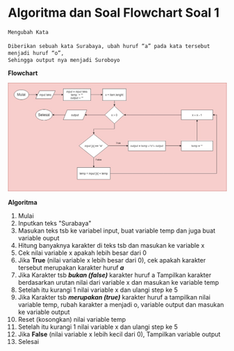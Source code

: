# Algoritma dan Soal Flowchart Soal 1

```
Mengubah Kata

Diberikan sebuah kata Surabaya, ubah huruf “a” pada kata tersebut menjadi huruf “o”,
Sehingga output nya menjadi Suroboyo
```
**Flowchart**

![](./soal%20ketiga.jpg)

**Algoritma**

1. Mulai 
2. Inputkan teks "Surabaya"
3. Masukan teks tsb ke variabel input, buat variable temp dan juga buat variable ouput
4. Hitung banyaknya karakter di teks tsb dan masukan ke variable x
5. Cek nilai variable x apakah lebih besar dari 0
6. Jika **True** (nilai variable x lebih besar dari 0), cek apakah karakter tersebut merupakan karakter huruf ***a***
7. Jika Karakter tsb ***bukan (false)*** karakter huruf a Tampilkan karakter berdasarkan urutan nilai dari variable x dan masukan ke variable temp
8. Setelah itu kurangi 1 nilai variable x dan ulangi step ke 5
9. Jika Karakter tsb ***merupakan (true)*** karakter huruf a tampilkan nilai variable temp, rubah karakter a menjadi o, variable output dan masukan ke variable output
10. Reset (kosongkan) nilai variable temp
11. Setelah itu kurangi 1 nilai variable x dan ulangi step ke 5
12. Jika **False** (nilai variable x lebih kecil dari 0), Tampilkan variable output
13. Selesai